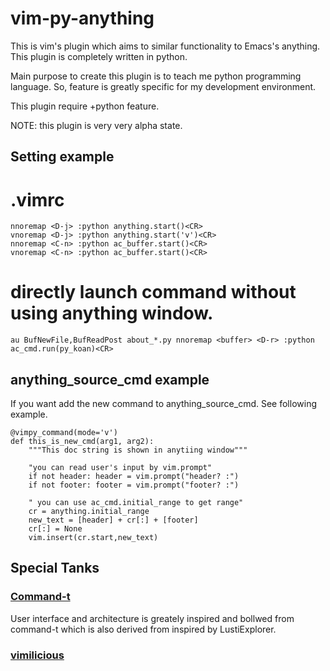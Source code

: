 vim-py-anything
=======================
This is vim's plugin which aims to similar functionality to Emacs's anything.
This plugin is completely written in python.

Main purpose to create this plugin is to teach me python programming language.
So, feature is greatly specific for my development environment.

This plugin require +python feature.

NOTE: this plugin is very very alpha state.

Setting example
----------------------------------
# .vimrc
    nnoremap <D-j> :python anything.start()<CR>
    vnoremap <D-j> :python anything.start('v')<CR>
    nnoremap <C-n> :python ac_buffer.start()<CR>
    vnoremap <C-n> :python ac_buffer.start()<CR>

# directly launch command without using anything window.
    au BufNewFile,BufReadPost about_*.py nnoremap <buffer> <D-r> :python ac_cmd.run(py_koan)<CR>

anything_source_cmd example
----------------------------------
If you want add the new command to anything_source_cmd.
See following example.

    @vimpy_command(mode='v')
    def this_is_new_cmd(arg1, arg2):
        """This doc string is shown in anytiing window"""

        "you can read user's input by vim.prompt"
        if not header: header = vim.prompt("header? :")
        if not footer: footer = vim.prompt("footer? :")

        " you can use ac_cmd.initial_range to get range"
        cr = anything.initial_range
        new_text = [header] + cr[:] + [footer]
        cr[:] = None
        vim.insert(cr.start,new_text)

Special Tanks
----------------------------------
### [ Command-t ]( https://github.com/wincent/Command-T )

User interface and architecture is greately inspired and bollwed from command-t which is also derived from inspired by LustiExplorer.

### [ vimilicious ]( https://github.com/remi/vimilicious )

